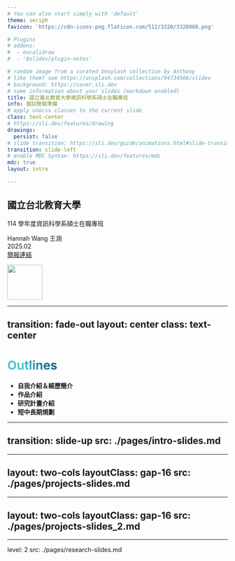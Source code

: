 ```yaml
---
# You can also start simply with 'default'
theme: seriph
favicon: 'https://cdn-icons-png.flaticon.com/512/3320/3320960.png'

# Plugins
# addons:
#  - excalidraw
#  - '@slidev/plugin-notes'

# random image from a curated Unsplash collection by Anthony
# like them? see https://unsplash.com/collections/94734566/slidev
# background: https://cover.sli.dev
# some information about your slides (markdown enabled)
title: 國立臺北教育大學資訊科學系碩士在職專班
info: 面試簡報準備
# apply unocss classes to the current slide
class: text-center
# https://sli.dev/features/drawing
drawings:
  persist: false
# slide transition: https://sli.dev/guide/animations.html#slide-transitions
transition: slide-left
# enable MDC Syntax: https://sli.dev/features/mdc
mdc: true
layout: intro

---
```


## 國立台北教育大學
114 學年度資訊科學系碩士在職專班

Hannah Wang 王涵
<br />
2025.02
<br />
[簡報連結](https://cs-degree-interview.zeabur.app/)

<!-- <div @click="$slidev.nav.next" class="mt-12 py-1" hover:bg="white op-10">
  Press Space for next page <carbon:arrow-right />
</div> -->

<div class="abs-br m-6 text-xl">
  <a class="">
    <img src="https://i.imgur.com/nbboXJh.jpeg" width="80" />
  </a>
  <a href="https://medium.com/@hanforwork896" target="_blank" class="slidev-icon-btn">
    <carbon:logo-medium />
  </a>
  <a href="https://github.com/hangineer" target="_blank" class="slidev-icon-btn">
    <carbon:logo-github />
  </a>
</div>

<!--
The last comment block of each slide will be treated as slide notes. It will be visible and editable in Presenter Mode along with the slide. [Read more in the docs](https://sli.dev/guide/syntax.html#notes)
-->

---
transition: fade-out
layout: center
class: text-center
---

# Outlines

- **自我介紹＆經歷簡介**
- **作品介紹**
- **研究計畫介紹**
- **短中長期規劃**

<!--
You can have `style` tag in markdown to override the style for the current page.
Learn more: https://sli.dev/features/slide-scope-style
-->

<style>
h1 {
  background-color: #2B90B6;
  background-image: linear-gradient(45deg, #4EC5D4 10%, #146b8c 20%);
  background-size: 100%;
  -webkit-background-clip: text;
  -moz-background-clip: text;
  -webkit-text-fill-color: transparent;
  -moz-text-fill-color: transparent;
}
</style>

<!-- 經歷簡介 -->
---
transition: slide-up
src: ./pages/intro-slides.md
---

<!-- 作品介紹 1 -->
---
layout: two-cols
layoutClass: gap-16
src: ./pages/projects-slides.md
---

<!-- 作品介紹 2 -->
---
layout: two-cols
layoutClass: gap-16
src: ./pages/projects-slides_2.md
---

<!-- 研究計畫介紹 -->
---
level: 2
src: ./pages/research-slides.md
<!-- --- -->

<!-- 短中長期規劃 -->
<!-- ---
layout: two-cols
layoutClass: gap-4
src: ./pages/plan-slides.md
--- -->
